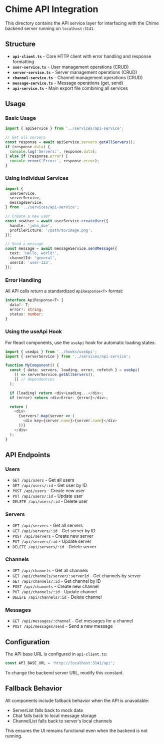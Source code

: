 # Chime API Integration

This directory contains the API service layer for interfacing with the Chime backend server running on `localhost:3141`.

## Structure

- **`api-client.ts`** - Core HTTP client with error handling and response formatting
- **`user-service.ts`** - User management operations (CRUD)
- **`server-service.ts`** - Server management operations (CRUD)
- **`channel-service.ts`** - Channel management operations (CRUD)
- **`message-service.ts`** - Message operations (get, send)
- **`api-service.ts`** - Main export file combining all services

## Usage

### Basic Usage

```typescript
import { apiService } from '../services/api-service';

// Get all servers
const response = await apiService.servers.getAllServers();
if (response.data) {
  console.log('Servers:', response.data);
} else if (response.error) {
  console.error('Error:', response.error);
}
```

### Using Individual Services

```typescript
import {
  userService,
  serverService,
  messageService,
} from '../services/api-service';

// Create a new user
const newUser = await userService.createUser({
  handle: 'john_doe',
  profilePicture: '/path/to/image.png',
});

// Send a message
const message = await messageService.sendMessage({
  text: 'Hello, world!',
  channelId: 'general',
  userId: 'user-123',
});
```

### Error Handling

All API calls return a standardized `ApiResponse<T>` format:

```typescript
interface ApiResponse<T> {
  data?: T;
  error?: string;
  status: number;
}
```

### Using the useApi Hook

For React components, use the `useApi` hook for automatic loading states:

```typescript
import { useApi } from '../hooks/useApi';
import { serverService } from '../services/api-service';

function MyComponent() {
  const { data: servers, loading, error, refetch } = useApi(
    () => serverService.getAllServers(),
    [] // dependencies
  );

  if (loading) return <div>Loading...</div>;
  if (error) return <div>Error: {error}</div>;

  return (
    <div>
      {servers?.map(server => (
        <div key={server.name}>{server.name}</div>
      ))}
    </div>
  );
}
```

## API Endpoints

### Users

- `GET /api/users` - Get all users
- `GET /api/users/:id` - Get user by ID
- `POST /api/users` - Create new user
- `PUT /api/users/:id` - Update user
- `DELETE /api/users/:id` - Delete user

### Servers

- `GET /api/servers` - Get all servers
- `GET /api/servers/:id` - Get server by ID
- `POST /api/servers` - Create new server
- `PUT /api/servers/:id` - Update server
- `DELETE /api/servers/:id` - Delete server

### Channels

- `GET /api/channels` - Get all channels
- `GET /api/channels/server/:serverId` - Get channels by server
- `GET /api/channels/:id` - Get channel by ID
- `POST /api/channels` - Create new channel
- `PUT /api/channels/:id` - Update channel
- `DELETE /api/channels/:id` - Delete channel

### Messages

- `GET /api/messages/:channel` - Get messages for a channel
- `POST /api/messages/send` - Send a new message

## Configuration

The API base URL is configured in `api-client.ts`:

```typescript
const API_BASE_URL = 'http://localhost:3141/api';
```

To change the backend server URL, modify this constant.

## Fallback Behavior

All components include fallback behavior when the API is unavailable:

- ServerList falls back to mock data
- Chat falls back to local message storage
- ChannelList falls back to server's local channels

This ensures the UI remains functional even when the backend is not running.
